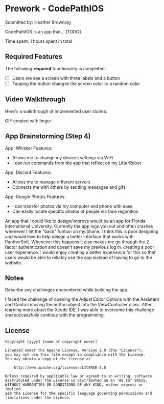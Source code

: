 # Prework - CodePathIOS

Submitted by: Heather Browning

CodePathIOS is an app that... [TODO] 

Time spent: 1 hours spent in total

## Required Features

The following **required** functionality is completed:

- [ ] Users are see a screen with three labels and a button
- [ ] Tapping the button changes the screen color to a random color
 
## Video Walkthrough

Here's a walkthrough of implemented user stories:

[
](https://imgur.com/a/8Mq1Zlc)

<!-- Replace this with whatever GIF tool you used! -->
GIF created with Imgur
<!-- Recommended tools:
[Kap](https://getkap.co/) for macOS
[ScreenToGif](https://www.screentogif.com/) for Windows
[peek](https://github.com/phw/peek) for Linux. -->

## App Brainstorming (Step 4)

App: Whisker 
Features: 
  - Allows me to change my devices settings via WiFi
  - I can run commands from the app that reflect on my LitterRobot

App: Discord
Features:
  - Allows me to manage different servers
  - Connects me with others by sending messages and gifs

App: Google Photos
Features:
  - I can transfer photos via my computer and phone with ease
  - Can easily locate specific photos of people via face regonition

An app that I could like to design/improve would be an app for Florida International University. Currently the app logs you out and often crashes whenever I hit the "back" funtion on my phone. I think this is poor designing and would love to help deisgn a better interface that works with PantherSoft. Whenever this happens it also makes me go through the 2 factor authentication and doesn't save my previous log in, creating a poor user experience. I would enjoy creating a better experience for this so that users would be able to reliably use the app instead of having to go to the website.

## Notes

Describe any challenges encountered while building the app.

I faced the challenge of opening the Adjust Editor Options with the Assistant and Control moving the button object into the ViewController class. After learning more about the Xcode IDE, I was able to overcome this challenge and successfully continue with the programming.


## License

    Copyright [yyyy] [name of copyright owner]

    Licensed under the Apache License, Version 2.0 (the "License");
    you may not use this file except in compliance with the License.
    You may obtain a copy of the License at

        http://www.apache.org/licenses/LICENSE-2.0

    Unless required by applicable law or agreed to in writing, software
    distributed under the License is distributed on an "AS IS" BASIS,
    WITHOUT WARRANTIES OR CONDITIONS OF ANY KIND, either express or implied.
    See the License for the specific language governing permissions and
    limitations under the License.
